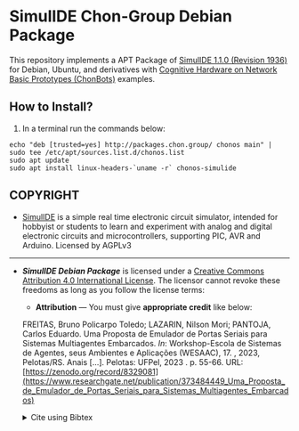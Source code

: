 # SimulIDE Chon-Group Debian Package
This repository implements a APT Package of
[SimulIDE 1.1.0 (Revision 1936)](https://simulide.com/p/testers/) for Debian, Ubuntu, and derivatives with [Cognitive Hardware on Network Basic Prototypes (ChonBots)](https://github.com/chon-group/ChonBots) examples.

## How to Install?
1) In a terminal run the commands below:

```console
echo "deb [trusted=yes] http://packages.chon.group/ chonos main" | sudo tee /etc/apt/sources.list.d/chonos.list
sudo apt update
sudo apt install linux-headers-`uname -r` chonos-simulide
```

## COPYRIGHT
+ [SimulIDE](https://simulide.com/) is a simple real time electronic circuit simulator, intended for hobbyist or students to learn and experiment with analog and digital electronic circuits and microcontrollers, supporting PIC, AVR and Arduino. Licensed by AGPLv3

---
+ ___SimulIDE Debian Package___ is licensed under a [Creative Commons Attribution 4.0 International License](http://creativecommons.org/licenses/by/4.0/). The licensor cannot revoke these freedoms as long as you follow the license terms:

    * __Attribution__ — You must give __appropriate credit__ like below:

    FREITAS, Bruno Policarpo Toledo; LAZARIN, Nilson Mori; PANTOJA, Carlos Eduardo. Uma Proposta de Emulador de Portas Seriais para Sistemas Multiagentes Embarcados. _In_: Workshop-Escola de Sistemas de Agentes, seus Ambientes e Aplicações (WESAAC), 17. , 2023, Pelotas/RS. Anais [...]. Pelotas: UFPel, 2023 . p. 55-66. URL: [https://zenodo.org/record/8329081](https://www.researchgate.net/publication/373484449_Uma_Proposta_de_Emulador_de_Portas_Seriais_para_Sistemas_Multiagentes_Embarcados)

    <details>
    <summary> Cite using Bibtex </summary>

        ```
        @inproceedings{freitas2023,
        author = {Freitas, Bruno Policarpo Toledo and Lazarin, Nilson Mori and Pantoja, Carlos Eduardo},
        title = {Uma {Proposta} de {Emulador} de {Portas} {Seriais} para {Sistemas} {Multiagentes} {Embarcados}},
        booktitle = {Anais do XVII Workshop-Escola de Sistemas de Agentes, seus Ambientes e Aplicações (WESAAC 2023)},
        location = {Pelotas/RS},
        year = {2023},
        pages = {55--66},
        publisher = {UFPel},
        address = {Pelotas, RS, Brasil},
        url = {https://zenodo.org/record/8329081}
        }
        ```
    </details>